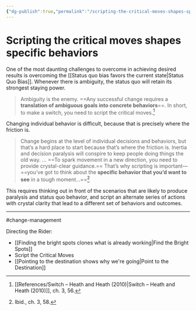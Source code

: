 ```yaml
---
{"dg-publish":true,"permalink":"/scripting-the-critical-moves-shapes-specific-behaviors/"}
---
```


# Scripting the critical moves shapes specific behaviors

One of the most daunting challenges to overcome in achieving desired results is overcoming the [[Status quo bias favors the current state\|Status Quo Bias]]. Whenever there is ambiguity, the status quo will retain its strongest staying power.

> Ambiguity is the enemy. ==Any successful change requires a **translation of ambiguous goals into concrete behaviors**==. In short, to make a switch, you need to script the critical moves.[^1]

Changing individual behavior is difficult, because that is precisely where the friction is. 

> Change begins at the level of individual decisions and behaviors, but that’s a hard place to start because that’s where the friction is. Inertia and decision paralysis will conspire to keep people doing things the old way. … ==To spark movement in a new direction, you need to provide crystal-clear guidance.== That’s why scripting is important—==you’ve got to think about the **specific behavior that you’d want to see** in a tough moment…==[^2]

This requires thinking out in front of the scenarios that are likely to produce paralysis and status quo behavior, and script an alternate series of actions with crystal clarity that lead to a different set of behaviors and outcomes.

---
#change-management 

Directing the Rider:
- [[Finding the bright spots clones what is already working\|Find the Bright Spots]]
- Script the Critical Moves
- [[Pointing to the destination shows why we're going\|Point to the Destination]]

[^1]: [[References/Switch – Heath and Heath (2010)\|Switch – Heath and Heath (2010)]], ch. 3, 56.
[^2]: Ibid., ch. 3, 58.